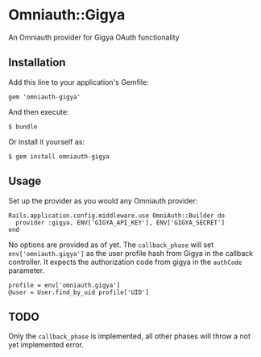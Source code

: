 # Omniauth::Gigya

An Omniauth provider for Gigya OAuth functionality

## Installation

Add this line to your application's Gemfile:

    gem 'omniauth-gigya'

And then execute:

    $ bundle

Or install it yourself as:

    $ gem install omniauth-gigya

## Usage

Set up the provider as you would any Omniauth provider:

    Rails.application.config.middleware.use OmniAuth::Builder do
      provider :gigya, ENV['GIGYA_API_KEY'], ENV['GIGYA_SECRET']
    end

No options are provided as of yet.  The `callback_phase` will set `env['omniauth.gigya']` as the user profile hash from Gigya in the callback controller.  It expects the authorization code from gigya in the `authCode` parameter.

    profile = env['omniauth.gigya']
    @user = User.find_by_uid profile['UID']

## TODO

Only the `callback_phase` is implemented, all other phases will throw a not yet implemented error.
